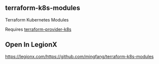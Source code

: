## terraform-k8s-modules
Terraform Kubernetes Modules

Requires [terraform-provider-k8s](https://github.com/mingfang/terraform-provider-k8s)

## Open In LegionX
https://legionx.com/https://github.com/mingfang/terraform-k8s-modules